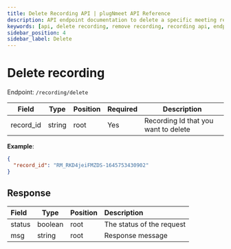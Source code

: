```yaml
---
title: Delete Recording API | plugNmeet API Reference
description: API endpoint documentation to delete a specific meeting recording from the server.
keywords: [api, delete recording, remove recording, recording api, endpoint]
sidebar_position: 4
sidebar_label: Delete
---
```


# Delete recording

Endpoint: `/recording/delete`

| Field     | Type   | Position | Required | Description                          |
| --------- | ------ | -------- | :------- | ------------------------------------ |
| record_id | string | root     | Yes      | Recording Id that you want to delete |

**Example**:

```json
{
  "record_id": "RM_RKD4jeiFMZDS-1645753430902"
}
```

## Response

| Field  | Type    | Position | Description               |
| :----- | ------- | -------- | :------------------------ |
| status | boolean | root     | The status of the request |
| msg    | string  | root     | Response message          |
